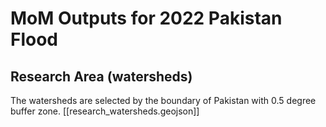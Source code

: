 # MoM Outputs for 2022 Pakistan Flood
## Research Area (watersheds)
The watersheds are selected by the boundary of Pakistan with 0.5 degree buffer zone.
[[research_watersheds.geojson]]
